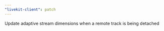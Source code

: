 ```yaml
---
"livekit-client": patch
---
```


Update adaptive stream dimensions when a remote track is being detached
